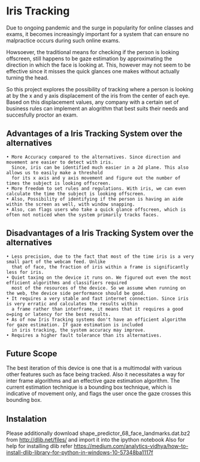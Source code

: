 # Iris Tracking

Due to ongoing pandemic and the surge in popularity for online classes and exams, it becomes increasingly important for a system that can ensure no malpractice occurs during such online exams.

Howsoever, the traditional means for checking if the person is looking offscreen,  still happens to be gaze estimation by approximating the direction in which the face is looking at. This, however may not seem to be effective since it misses the quick glances one makes without actually turning the head.

So this project explores the possibility of tracking where a person is looking at by the x and y axis displacement of the iris from the center of each eye. Based on this displacement values, any company with a certain set of business rules can implement an alogrithm that best suits their needs and succesfully proctor an exam.

## Advantages of a Iris Tracking System over the alternatives
    • More Accuracy compared to the alternatives. Since direction and movement are easier to detect with iris. 
      Since, iris can be identified much easier in a 2d plane. This also allows us to easily make a threshold 
      for its x axis and y axis movement and figure out the number of times the subject is looking offscreen.
    • More freedom to set rules and regulations. With iris, we can even calculate the time the subject is looking offscreen.    
    • Also, Possibility of identifying if the person is having an aide within the screen as well, with window snapping.
    • Also, can flags users who take a quick glance offscreen, which is often not noticed when the system primarily tracks faces.
    

## Disadvantages of a Iris Tracking System over the alternatives
    • Less precision, due to the fact that most of the time iris is a very small part of the webcam feed. Unlike 
      that of face, the fraction of iris within a frame is significantly less for iris.
    • Quiet taxing on the device it runs on. We figured out even the most efficient algorithms and classifiers required 
      most of the resources of the device. So we assume when running on the web, the device side performance should be good.
    • It requires a very stable and fast internet connection. Since iris is very erratic and calculates the results within 
      a frame rather than interframe, it means that it requires a good o=ping or latency for the best results.
    • As of now Iris Tracking systems don't have an efficient algorithm for gaze estimation. If gaze estimation is included 
      in iris tracking, the system accuracy may improve.
    • Requires a higher fault tolerance than its alternatives.

## Future Scope
The best iteration of this device is one that is a multimodal with various other features such as face being tracked. Also it necessitates a way for inter frame algorithms and an effective gaze estimation algorithm. The current estimation technique is a bounding box technique, which is indicative of movement only, and flags the user once the gaze crosses this bounding box.

## Instalation
Please additionally download shape_predictor_68_face_landmarks.dat.bz2 from http://dlib.net/files/ and import it into the ipython notebook
Also for help for installing dlib refer https://medium.com/analytics-vidhya/how-to-install-dlib-library-for-python-in-windows-10-57348ba1117f
